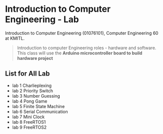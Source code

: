 # Introduction to Computer Engineering - Lab
Introduction to Computer Engineering (01076101), Computer Engineering 60 at KMITL.

> Introduction to computer Engineering roles - hardware and software.
This class will use the **Arduino microcontroller board to build hardware project**

## List for All Lab
- lab 1 Charlieplexing
- lab 2 Priority Switch
- lab 3 Number Guessing
- lab 4 Pong Game
- lab 5 Finite State Machine
- lab 6 Serial Communication
- lab 7 Mini Clock
- lab 8 FreeRTOS1
- lab 9 FreeRTOS2
